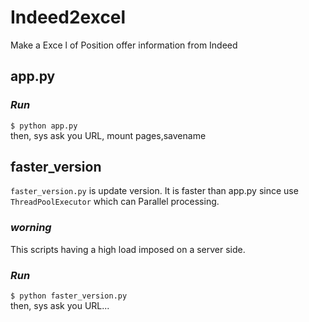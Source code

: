 # Indeed2excel
Make a Exce l of Position offer information from Indeed

## app.py  
### _Run_  
`$ python app.py`  
then, sys ask you URL, mount pages,savename  

## faster_version  
`faster_version.py` is update version. It is faster than app.py since use `ThreadPoolExecutor` which can Parallel processing.   
  
### _worning_   
This scripts having a high load imposed on a server side.  

### _Run_  
`$ python faster_version.py`  
then, sys ask you URL...  
